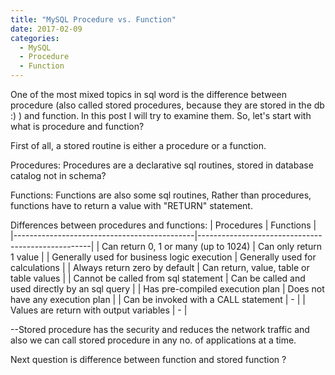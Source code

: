 ```yaml
---
title: "MySQL Procedure vs. Function"
date: 2017-02-09
categories: 
  - MySQL
  - Procedure
  - Function
---
```


One of the most mixed topics in sql word is the difference between procedure (also called stored procedures, because they are stored
in the db :) ) and function. In this post I will try to examine them.
So, let's start with what is procedure and function?

First of all, a stored routine is either a procedure or a function.

Procedures:
Procedures are a declarative sql routines, stored in database catalog not in schema?  


Functions:
Functions are also some sql routines, 
Rather than procedures, functions have to return a value with "RETURN" statement. 

Differences between procedures and functions:
| Procedures                                  | Functions                                         | 
|---------------------------------------------|---------------------------------------------------|
| Can return 0, 1 or many (up to 1024)        | Can only return 1 value                           | 
| Generally used for business logic execution | Generally used for calculations                   | 
| Always return zero by default               | Can return, value, table or table values          | 
| Cannot be called from sql statement         | Can be called and used directly by an sql query   | 
| Has pre-compiled execution plan             | Does not have any execution plan                  | 
| Can be invoked with a CALL statement        | -                                                 | 
| Values are return with output variables     | -                                                 | 

--Stored procedure has the security and reduces the network traffic and also we can call stored procedure in any no. 
of applications at a time.

Next question is difference between function and stored function ?

